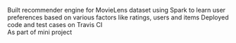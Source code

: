 Built recommender engine for MovieLens dataset using Spark to learn user preferences based on various factors like ratings, users and items
Deployed code and test cases on Travis CI  
As part of mini project
